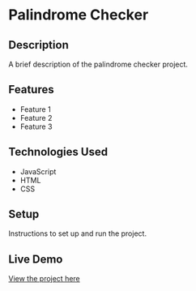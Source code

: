 # Palindrome Checker

## Description

A brief description of the palindrome checker project.

## Features

- Feature 1
- Feature 2
- Feature 3

## Technologies Used

- JavaScript
- HTML
- CSS

## Setup

Instructions to set up and run the project.

## Live Demo

[View the project here](https://deepakkumar55.github.io/200-JAVASCRIPT-PROJECT/20-20-palindrome_checker/)
